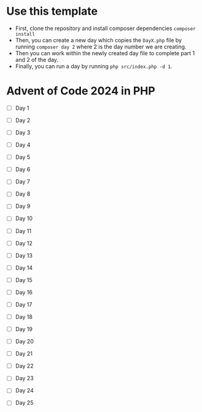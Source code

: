 # Use this template

* First, clone the repository and install composer dependencies `composer install`
* Then, you can create a new day which copies the `DayX.php` file by running `composer day 2` where 2 is the day number we are creating.
* Then you can work within the newly created day file to complete part 1 and 2 of the day.
* Finally, you can run a day by running `php src/index.php -d 1`.

# Advent of Code 2024 in PHP

- [ ] Day 1
- [ ] Day 2
- [ ] Day 3
- [ ] Day 4
- [ ] Day 5
- [ ] Day 6
- [ ] Day 7
- [ ] Day 8
- [ ] Day 9
- [ ] Day 10
- [ ] Day 11
- [ ] Day 12
- [ ] Day 13
- [ ] Day 14
- [ ] Day 15
- [ ] Day 16
- [ ] Day 17
- [ ] Day 18
- [ ] Day 19
- [ ] Day 20
- [ ] Day 21
- [ ] Day 22
- [ ] Day 23
- [ ] Day 24
- [ ] Day 25

